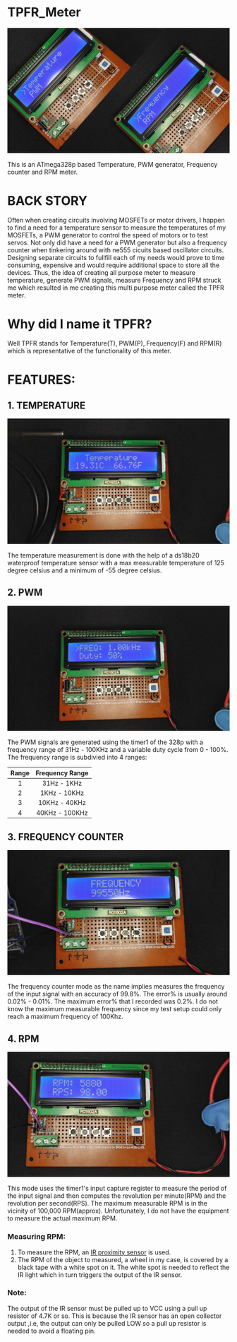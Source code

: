 # TPFR_Meter
![TPFR_Meter](/Images/Thumbnail_1.jpg)

This is an ATmega328p based Temperature, PWM generator, Frequency counter and RPM meter. 
# BACK STORY
Often when creating circuits involving MOSFETs or motor drivers, I happen to find a need for a temperature sensor to measure the temperatures of my MOSFETs, a PWM generator to control the speed of motors or to test servos. Not only did have a need for a PWM generator but also a frequency counter when tinkering around with ne555 cicuits based oscillator circuits. Designing separate circuits to fullfill each of my needs would prove to time consuming, expensive and would require additional space to store all the devices. Thus, the idea of creating all purpose meter to measure temperature, generate PWM signals, measure Frequency and RPM struck me which resulted in me creating this multi purpose meter called the TPFR meter. 

# Why did I name it TPFR?
Well TPFR stands for Temperature(T), PWM(P), Frequency(F) and RPM(R) which is representative of the functionality of this meter.

# FEATURES: 
## 1. TEMPERATURE
![TEMPERATURE](/Images/Temperature.jpg)

The temperature measurement is done with the help of a ds18b20 waterproof temperature sensor with a max measurable temperature of 125 degree celsius and a minimum of -55 degree celsius.

## 2. PWM
![PWM](/Images/PWM.jpg)

The PWM signals are generated using the timer1 of the 328p with a frequency range of 31Hz - 100KHz and a variable duty cycle from 0 - 100%.
The frequency range is subdivied into 4 ranges:

| Range | Frequency Range |
| :---: | :---: |
| 1 | 31Hz - 1KHz |
| 2 | 1KHz - 10KHz |
| 3 | 10KHz - 40KHz |
| 4 | 40KHz - 100KHz |

## 3. FREQUENCY COUNTER
![FREQUENCY_COUNTER](/Images/frequency_2.jpg)

The frequency counter mode as the name implies measures the frequency of the input signal with an accuracy of 99.8%. The error% is usually around 0.02% - 0.01%. The maximum error% that I recorded was 0.2%. I do not know the maximum measurable frequency since my test setup could only reach a maximum frequency of 100Khz.

## 4. RPM
![RPM](/Images/RPM_2.jpg)

This mode uses the timer1's input capture register to measure the period of the input signal and then computes the revolution per minute(RPM) and the revolution per second(RPS). The maximum measurable RPM is in the vicinity of 100,000 RPM(approx). Unfortunately, I do not have the equipment to measure the actual maximum RPM.

 ### Measuring RPM:
 1. To measure the RPM, an [IR proximity sensor](https://hackster.imgix.net/uploads/attachments/471152/obstacle-avoidance-tracking-infrared-sensor-module_S9CxCA7UqZ.jpg?auto=compress&w=900&h=675&fit=min&fm=jpg) is used.
 2. The RPM of the object to measured, a wheel in my case, is covered by a black tape with a white spot on it. The white spot is needed to reflect the IR light which in turn triggers the output of the IR sensor.
 
 ### Note: 
 The output of the IR sensor must be pulled up to VCC using a pull up resistor of 4.7K or so. This is because the IR sensor has an open collector output ,i.e, the output can only be pulled LOW so a pull up resistor is needed to avoid a floating pin.
